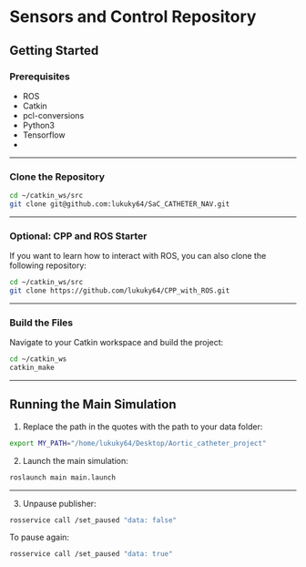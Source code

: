 # Sensors and Control Repository

## Getting Started

### Prerequisites
- ROS
- Catkin
- pcl-conversions
- Python3
- Tensorflow
- 

---

### Clone the Repository
 
```bash
cd ~/catkin_ws/src
git clone git@github.com:lukuky64/SaC_CATHETER_NAV.git
```
 
---

### Optional: CPP and ROS Starter
If you want to learn how to interact with ROS, you can also clone the following repository:

```bash
cd ~/catkin_ws/src
git clone https://github.com/lukuky64/CPP_with_ROS.git
```

---

### Build the Files

Navigate to your Catkin workspace and build the project:

```bash
cd ~/catkin_ws
catkin_make
```

---

## Running the Main Simulation

1. Replace the path in the quotes with the path to your data folder:

```bash
export MY_PATH="/home/lukuky64/Desktop/Aortic_catheter_project"
```

2. Launch the main simulation:

```bash
roslaunch main main.launch
```

---

3. Unpause publisher:
```Bash
rosservice call /set_paused "data: false" 
```

To pause again:
```Bash
rosservice call /set_paused "data: true" 
```

